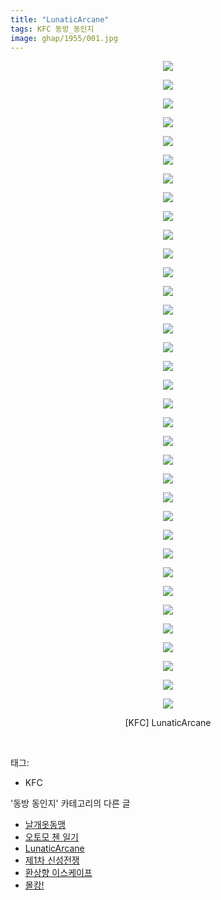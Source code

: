 ```yaml
---
title: "LunaticArcane"
tags: KFC 동방_동인지
image: ghap/1955/001.jpg
---
```

<div class="article">
<p style="text-align: center; clear: none; float: none;"><img src="{{ site.nasurl }}/ghap/1955/001.jpg"/></p>
<p style="text-align: center; clear: none; float: none;"><img src="{{ site.nasurl }}/ghap/1955/002.jpg"/></p>
<p style="text-align: center; clear: none; float: none;"><img src="{{ site.nasurl }}/ghap/1955/003.jpg"/></p>
<p style="text-align: center; clear: none; float: none;"><img src="{{ site.nasurl }}/ghap/1955/004.jpg"/></p>
<p style="text-align: center; clear: none; float: none;"><img src="{{ site.nasurl }}/ghap/1955/005.jpg"/></p>
<p style="text-align: center; clear: none; float: none;"><img src="{{ site.nasurl }}/ghap/1955/006.jpg"/></p>
<p style="text-align: center; clear: none; float: none;"><img src="{{ site.nasurl }}/ghap/1955/007.jpg"/></p>
<p style="text-align: center; clear: none; float: none;"><img src="{{ site.nasurl }}/ghap/1955/008.jpg"/></p>
<p style="text-align: center; clear: none; float: none;"><img src="{{ site.nasurl }}/ghap/1955/009.jpg"/></p>
<p style="text-align: center; clear: none; float: none;"><img src="{{ site.nasurl }}/ghap/1955/010.jpg"/></p>
<p style="text-align: center; clear: none; float: none;"><img src="{{ site.nasurl }}/ghap/1955/011.jpg"/></p>
<p style="text-align: center; clear: none; float: none;"><img src="{{ site.nasurl }}/ghap/1955/012.jpg"/></p>
<p style="text-align: center; clear: none; float: none;"><img src="{{ site.nasurl }}/ghap/1955/013.jpg"/></p>
<p style="text-align: center; clear: none; float: none;"><img src="{{ site.nasurl }}/ghap/1955/014.jpg"/></p>
<p style="text-align: center; clear: none; float: none;"><img src="{{ site.nasurl }}/ghap/1955/015.jpg"/></p>
<p style="text-align: center; clear: none; float: none;"><img src="{{ site.nasurl }}/ghap/1955/016.jpg"/></p>
<p style="text-align: center; clear: none; float: none;"><img src="{{ site.nasurl }}/ghap/1955/017.jpg"/></p>
<p style="text-align: center; clear: none; float: none;"><img src="{{ site.nasurl }}/ghap/1955/018.jpg"/></p>
<p style="text-align: center; clear: none; float: none;"><img src="{{ site.nasurl }}/ghap/1955/019.jpg"/></p>
<p style="text-align: center; clear: none; float: none;"><img src="{{ site.nasurl }}/ghap/1955/020.jpg"/></p>
<p style="text-align: center; clear: none; float: none;"><img src="{{ site.nasurl }}/ghap/1955/021.jpg"/></p>
<p style="text-align: center; clear: none; float: none;"><img src="{{ site.nasurl }}/ghap/1955/022.jpg"/></p>
<p style="text-align: center; clear: none; float: none;"><img src="{{ site.nasurl }}/ghap/1955/023.jpg"/></p>
<p style="text-align: center; clear: none; float: none;"><img src="{{ site.nasurl }}/ghap/1955/024.jpg"/></p>
<p style="text-align: center; clear: none; float: none;"><img src="{{ site.nasurl }}/ghap/1955/025.jpg"/></p>
<p style="text-align: center; clear: none; float: none;"><img src="{{ site.nasurl }}/ghap/1955/026.jpg"/></p>
<p style="text-align: center; clear: none; float: none;"><img src="{{ site.nasurl }}/ghap/1955/027.jpg"/></p>
<p style="text-align: center; clear: none; float: none;"><img src="{{ site.nasurl }}/ghap/1955/028.jpg"/></p>
<p style="text-align: center; clear: none; float: none;"><img src="{{ site.nasurl }}/ghap/1955/029.jpg"/></p>
<p style="text-align: center; clear: none; float: none;"><img src="{{ site.nasurl }}/ghap/1955/030.jpg"/></p>
<p style="text-align: center; clear: none; float: none;"><img src="{{ site.nasurl }}/ghap/1955/031.jpg"/></p>
<p style="text-align: center; clear: none; float: none;"><img src="{{ site.nasurl }}/ghap/1955/032.jpg"/></p>
<p style="text-align: center; clear: none; float: none;"><img src="{{ site.nasurl }}/ghap/1955/033.jpg"/></p>
<p style="text-align: center; clear: none; float: none;"><img src="{{ site.nasurl }}/ghap/1955/034.jpg"/></p>
<p style="text-align: center; clear: none; float: none;"><img src="{{ site.nasurl }}/ghap/1955/035.jpg"/></p>
<p style="text-align: center; clear: none; float: none;">[KFC] LunaticArcane</p>
<p><br/></p>
</div><div class="tagTrail">
<p>태그: </p>
<ul>
<li>KFC</li>
</ul>
</div><div class="another">
<p>'동방 동인지' 카테고리의 다른 글</p>
<ul>
<li><a href="/2016-09-02-ghap_1959">날개옷동맹</a></li>
<li><a href="/2016-09-02-ghap_1958">오토모 첸 일기</a></li>
<li><a href="/2016-09-01-ghap_1955">LunaticArcane</a></li>
<li><a href="/2016-09-01-ghap_1954">제1차 신성전쟁</a></li>
<li><a href="/2016-09-01-ghap_1953">환상향 이스케이프</a></li>
<li><a href="/2016-09-01-ghap_1952">몰캉!</a></li>
</ul>
</div><div class="cb_module cb_fluid">
<div class="cb_wrt cb_profile">
</div><!-- commentList close -->
</div>
